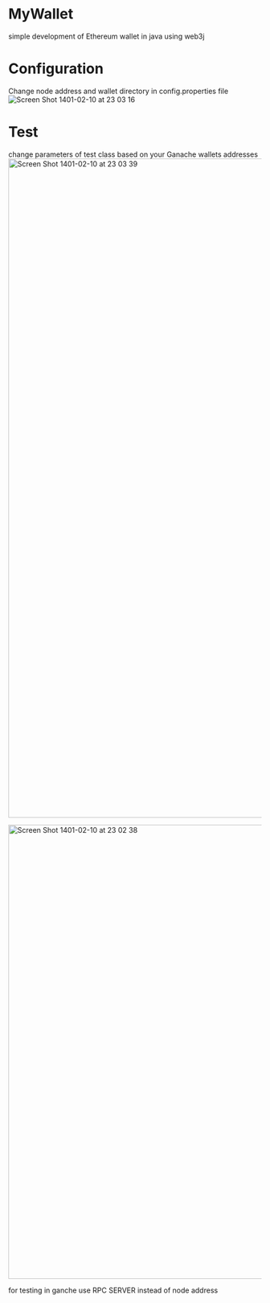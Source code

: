 # MyWallet
simple development of Ethereum wallet in java using web3j

# Configuration
Change node address and wallet directory in config.properties file
![Screen Shot 1401-02-10 at 23 03 16](https://user-images.githubusercontent.com/62008800/166118445-0abbd6b5-9a44-4ebd-8a4e-0243e920876c.png)

# Test
change parameters of test class based on your Ganache wallets addresses
<img width="1312" alt="Screen Shot 1401-02-10 at 23 03 39" src="https://user-images.githubusercontent.com/62008800/166118480-1c19e9be-2116-489f-ba2a-710fc7f197b2.png">

<img width="904" alt="Screen Shot 1401-02-10 at 23 02 38" src="https://user-images.githubusercontent.com/62008800/166118485-7bc8a10a-3aaf-4b04-aaaa-5523425c67b2.png">

for testing in ganche use RPC SERVER instead of node address
